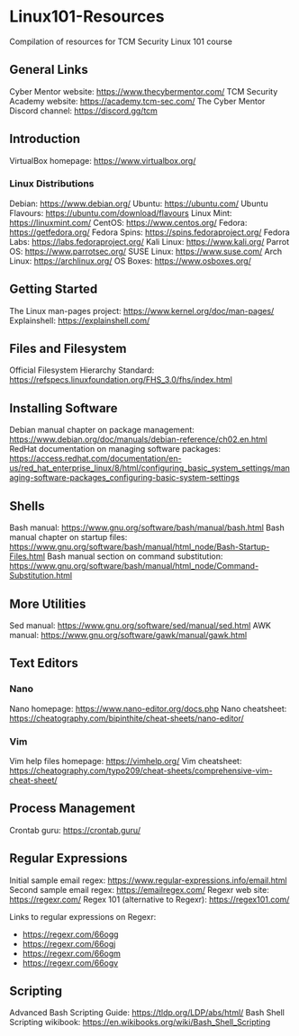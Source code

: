# Linux101-Resources

Compilation of resources for TCM Security Linux 101 course


## General Links

Cyber Mentor website: https://www.thecybermentor.com/
TCM Security Academy website: https://academy.tcm-sec.com/
The Cyber Mentor Discord channel: https://discord.gg/tcm


## Introduction

VirtualBox homepage: https://www.virtualbox.org/

### Linux Distributions

Debian: https://www.debian.org/
Ubuntu: https://ubuntu.com/
Ubuntu Flavours: https://ubuntu.com/download/flavours
Linux Mint: https://linuxmint.com/
CentOS: https://www.centos.org/
Fedora: https://getfedora.org/
Fedora Spins: https://spins.fedoraproject.org/
Fedora Labs: https://labs.fedoraproject.org/
Kali Linux: https://www.kali.org/
Parrot OS: https://www.parrotsec.org/
SUSE Linux: https://www.suse.com/
Arch Linux: https://archlinux.org/
OS Boxes: https://www.osboxes.org/


## Getting Started

The Linux man-pages project: https://www.kernel.org/doc/man-pages/
Explainshell: https://explainshell.com/

## Files and Filesystem

Official Filesystem Hierarchy Standard: https://refspecs.linuxfoundation.org/FHS_3.0/fhs/index.html

## Installing Software

Debian manual chapter on package management: https://www.debian.org/doc/manuals/debian-reference/ch02.en.html
RedHat documentation on managing software packages: https://access.redhat.com/documentation/en-us/red_hat_enterprise_linux/8/html/configuring_basic_system_settings/managing-software-packages_configuring-basic-system-settings

## Shells

Bash manual: https://www.gnu.org/software/bash/manual/bash.html
Bash manual chapter on startup files: https://www.gnu.org/software/bash/manual/html_node/Bash-Startup-Files.html
Bash manual section on command substitution: https://www.gnu.org/software/bash/manual/html_node/Command-Substitution.html

## More Utilities

Sed manual: https://www.gnu.org/software/sed/manual/sed.html
AWK manual: https://www.gnu.org/software/gawk/manual/gawk.html

## Text Editors

### Nano

Nano homepage: https://www.nano-editor.org/docs.php
Nano cheatsheet: https://cheatography.com/bipinthite/cheat-sheets/nano-editor/

### Vim

Vim help files homepage: https://vimhelp.org/
Vim cheatsheet: https://cheatography.com/typo209/cheat-sheets/comprehensive-vim-cheat-sheet/


## Process Management

Crontab guru: https://crontab.guru/

## Regular Expressions

Initial sample email regex: https://www.regular-expressions.info/email.html
Second sample email regex: https://emailregex.com/
Regexr web site: https://regexr.com/
Regex 101 (alternative to Regexr): https://regex101.com/

Links to regular expressions on Regexr:
- https://regexr.com/66ogg
- https://regexr.com/66ogj
- https://regexr.com/66ogm
- https://regexr.com/66ogv


## Scripting

Advanced Bash Scripting Guide: https://tldp.org/LDP/abs/html/
Bash Shell Scripting wikibook: https://en.wikibooks.org/wiki/Bash_Shell_Scripting
